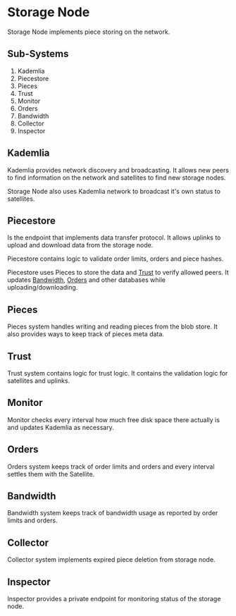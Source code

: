 # Storage Node

Storage Node implements piece storing on the network.

## Sub-Systems

1. Kademlia
1. Piecestore
1. Pieces
1. Trust
1. Monitor
1. Orders
1. Bandwidth
1. Collector
1. Inspector

## Kademlia

Kademlia provides network discovery and broadcasting. It allows new peers to find information on the network and satellites to find new storage nodes.

Storage Node also uses Kademlia network to broadcast it's own status to satellites.

## Piecestore

Is the endpoint that implements data transfer protocol. It allows uplinks to upload and download data from the storage node.

Piecestore contains logic to validate order limits, orders and piece hashes.

Piecestore uses Pieces to store the data and [Trust](#Trust) to verify allowed peers. It updates [Bandwidth](#Bandwidth), [Orders](#Orders) and other databases while uploading/downloading.

## Pieces

Pieces system handles writing and reading pieces from the blob store. It also provides ways to keep track of pieces meta data.

## Trust

Trust system contains logic for trust logic. It contains the validation logic for satellites and uplinks.

## Monitor

Monitor checks every interval how much free disk space there actually is and updates Kademlia as necessary.

## Orders

Orders system keeps track of order limits and orders and every interval settles them with the Satellite.

## Bandwidth

Bandwidth system keeps track of bandwidth usage as reported by order limits and orders.

## Collector

Collector system implements expired piece deletion from storage node.

## Inspector

Inspector provides a private endpoint for monitoring status of the storage node.